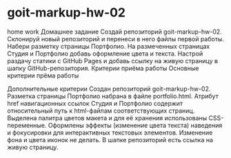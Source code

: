 # goit-markup-hw-02
 home work
Домашнее задание
Создай репозиторий goit-markup-hw-02.
Склонируй новый репозиторий и перенеси в него файлы первой работы.
Набери разметку страницы Портфолио.
На размеченных страницах Студия и Портфолио добавь оформление цвета и текста.
Настрой раздачу статики с GitHub Pages и добавь ссылку на живую страницу в шапку GitHub-репозитория.
Критерии приёма работы
Основные критерии прёма работы

Дополнительные критерии
Создан репозиторий goit-markup-hw-02.
Разметка страницы Портфолио набрана в файле portfolio.html.
Атрибут href навигационных ссылок Студия и Портфолио содержит относительный путь к html-файлам соответствующих страниц.
Выделена палитра цветов макета и для её хранения использованы CSS-переменные.
Оформлены эффекты (изменение цвета текста) наведения и фокусировки для интерактивных текстовых элементов. Изменение фона и цвета иконок не делать.
В шапке репозиторий есть ссылка на живую страницу.